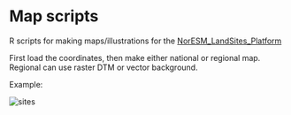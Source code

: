 # Map scripts
R scripts for making maps/illustrations for the [NorESM_LandSites_Platform]()

First load the coordinates, then make either national or regional map. Regional can use raster DTM or vector background. 

Example:

![sites](https://tinyimg.io/i/cOVIgv4.png)
